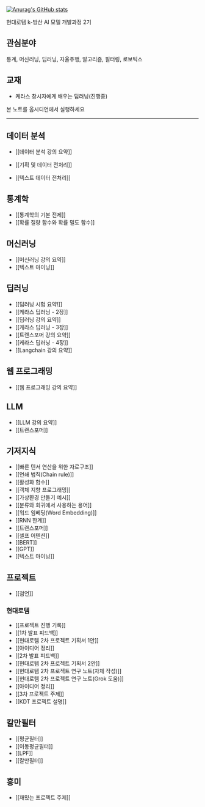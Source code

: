[![Anurag's GitHub stats](https://github-readme-stats.vercel.app/api?Koi-ren=anuraghazra)](https://github.com/anuraghazra/github-readme-stats)


현대로템 k-방산 AI 모델 개발과정 2기

## 관심분야
통계, 머신러닝, 딥러닝, 자율주행, 알고리즘, 필터링, 로보틱스

## 교재
- 케라스 창시자에게 배우는 딥러닝(진행중)


본 노트를 옵시디언에서 실행하세요

---

## 데이터 분석
- [[데이터 분석 강의 요약]]

- [[기획 및 데이터 전처리]]

- [[텍스트 데이터 전처리]]

## 통계학
- [[통계학의 기본 전제]]
- [[확률 질량 함수와 확률 밀도 함수]]

## 머신러닝
- [[머신러닝 강의 요약]]
- [[텍스트 마이닝]]

## 딥러닝
- [[딥러닝 시험 요약!]]
- [[케라스 딥러닝 - 2장]]
- [[딥러닝 강의 요약]]
- [[케라스 딥러닝 - 3장]]
- [[트랜스포머 강의 요약]]
- [[케라스 딥러닝 - 4장]]
- [[Langchain 강의 요약]]

## 웹 프로그래밍
- [[웹 프로그래밍 강의 요약]]

## LLM
- [[LLM 강의 요약]]
- [[트랜스포머]]

## 기저지식
- [[빠른 텐서 연산을 위한 자료구조]]
- [[연쇄 법칙(Chain rule)]]
- [[활성화 함수]]
- [[객체 지향 프로그래밍]]
- [[가상환경 만들기 예시]]
- [[분류와 회귀에서 사용하는 용어]]
- [[워드 임베딩(Word Embedding)]]
- [[RNN 한계]]
- [[트랜스포머]]
- [[셀프 어텐션]]
- [[BERT]]
- [[GPT]]
- [[텍스트 마이닝]]


## 프로젝트
- [[첨언]]
### 현대로템
- [[프로젝트 진행 기록]]
- [[1차 발표 피드백]]
- [[현대로템 2차 프로젝트 기획서 1안]]
- [[아이디어 정리]]
- [[2차 발표 피드백]]
- [[현대로템 2차 프로젝트 기획서 2안]]
- [[현대로템 2차 프로젝트 연구 노트(자체 작성)]]
- [[현대로템 2차 프로젝트 연구 노트(Grok 도움)]]
- [[아이디어 정리]]
- [[3차 프로젝트 주제]]
- [[KDT 프로젝트 설명]]

## 칼만필터
- [[평균필터]]
- [[이동평균필터]]
- [[LPF]]
- [[칼만필터]]

## 흥미
- [[재밌는 프로젝트 주제]]
